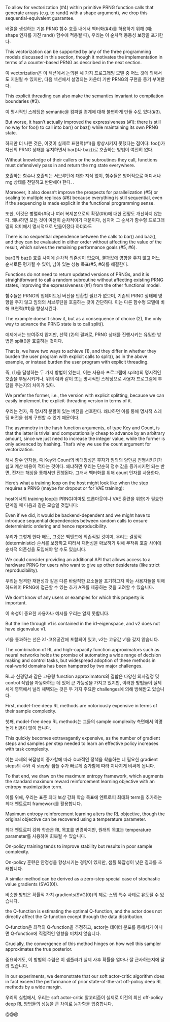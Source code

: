 To allow for vectorization (#4) within primitive PRNG function calls that generate arrays (e.g. to rand() with a shape argument), we drop this sequential-equivalent guarantee.

배열을 생성하는 기본 PRNG 함수 호출 내에서 벡터화(#4)를 허용하기 위해 (예: shape 인자를 가진 rand() 함수에 적용될 때), 우리는 이 순차적 동등성 보장을 포기한다.

This vectorization can be supported by any of the three programming models discussed in this section, though it motivates the implementation in terms of a counter-based PRNG as described in the next section.

이 vectorization은 이 섹션에서 논의된 세 가지 프로그래밍 모델 중 어느 것에 의해서도 지원될 수 있지만, 다음 섹션에서 설명되는 카운터 기반 PRNG의 구현을 동기 부여한다.

This explicit threading can also make the semantics invariant to compilation boundaries (#3).

이 명시적인 스레딩은 semantic을 컴파일 경계에 대해 불변하게 만들 수도 있다(#3).

But worse, it hasn’t actually improved the expressiveness (#1): there is still no way for foo() to call into bar() or baz() while maintaining its own PRNG state.

하지만 더 나쁜 것은, 이것이 실제로 표현력(#1)을 향상시키지 못했다는 점이다: foo()가 자신의 PRNG 상태를 유지하면서 bar()나 baz()로 호출하는 방법이 여전히 없다.

Without knowledge of their callers or the subroutines they call, functions must defensively pass in and return the rng state everywhere.

호출하는 함수나 호출되는 서브루틴에 대한 지식 없이, 함수들은 방어적으로 어디서나 rng 상태를 전달하고 반환해야 한다. .

Moreover, it also doesn’t improve the prospects for parallelization (#5) or scaling to multiple replicas (#6) because everything is still sequential, even if the sequencing is made explicit in the functional programming sense.

또한, 이것은 병렬화(#5)나 여러 복제본으로의 확장(#6)에 대한 전망도 개선하지 않는다. 왜냐하면 모든 것이 여전히 순차적이기 때문이다, 심지어 그 순서가 함수형 프로그래밍의 의미에서 명시적으로 만들어졌다 하더라도

There is no sequential dependence between the calls to bar() and baz(), and they can be evaluated in either order without affecting the value of the result, which solves the remaining performance goals (#5, #6).

bar()와 baz() 호출 사이에 순차적 의존성이 없으며, 결과값에 영향을 주지 않고 어느 순서로든 평가될 수 있어, 남아 있는 성능 목표(#5, #6)를 해결한다.

Functions do not need to return updated versions of PRNGs, and it is straightforward to call a random subroutine without affecting existing PRNG states, improving the expressiveness (#1) from the other functional model.

함수들은 PRNG의 업데이트된 버전을 반환할 필요가 없으며, 기존의 PRNG 상태에 영향을 주지 않고 임의의 서브루틴을 호출하는 것이 간단하다. 이는 다른 함수형 모델에 비해 표현력(#1)을 향상시킨다.

The example doesn’t show it, but as a consequence of choice (2), the only way to advance the PRNG state is to call split().

예제에서는 보여주지 않지만, 선택 (2)의 결과로, PRNG 상태를 진행시키는 유일한 방법은 split()을 호출하는 것이다.

That is, we have two ways to achieve (1), and they differ in whether they burden the user program with explicit calls to split(), as in the above example, or instead burden the user program with explicit threading.

즉, (1)을 달성하는 두 가지 방법이 있는데, 이는 사용자 프로그램에 split()의 명시적인 호출을 부담시키거나, 위의 예와 같이 또는 명시적인 스레딩으로 사용자 프로그램에 부담을 주는지의 차이가 있다.

We prefer the former, i.e., the version with explicit splitting, because we can easily implement the explicit-threading version in terms of it.

우리는 전자, 즉 명시적 분할이 있는 버전을 선호한다. 왜냐하면 이를 통해 명시적 스레딩 버전을 쉽게 구현할 수 있기 때문이다.

The asymmetry in the hash function arguments, of type Key and Count, is that the latter is trivial and computationally cheap to advance by an arbitrary amount, since we just need to increase the integer value, while the former is only advanced by hashing. That’s why we use the count argument for vectorization.

해시 함수 인자들, 즉 Key와 Count의 비대칭성은 후자가 임의의 양만큼 진행시키기가 쉽고 계산 비용이 적다는 것이다. 왜냐하면 우리는 단순히 정수 값을 증가시키면 되는 반면, 전자는 해싱을 통해서만 진행된다. 그래서 벡터화를 위해 count 인자를 사용한다.

Here’s what a training loop on the host might look like when the step requires a PRNG (maybe for dropout or for VAE training):

host에서의 training loop는 PRNG(아마도 드롭아웃이나 VAE 훈련을 위한)가 필요한 단계일 때 다음과 같은 모습일 것입니다:

Even if we did, it would be backend-dependent and we might have to introduce sequential dependencies between random calls to ensure deterministic ordering and hence reproducibility.

우리가 그렇게 한다 해도, 그것은 백엔드에 의존적일 것이며, 우리는 결정적(deterministic) 순서를 보장하고 따라서 재현성을 확보하기 위해 무작위 호출 사이에 순차적 의존성을 도입해야 할 수도 있습니다.

We could consider providing an additional API that allows access to a hardware PRNG for users who want to give up other desiderata (like strict reproducibility).

우리는 엄격한 재현성과 같은 다른 바람직한 요소들을 포기하고자 하는 사용자들을 위해 하드웨어 PRNG에 접근할 수 있는 추가 API를 제공하는 것을 고려할 수 있습니다.

We don’t know of any users or examples for which this property is important.

이 속성이 중요한 사용자나 예시를 우리는 알지 못합니다.

But the line through v1 is contained in the λ1-eigenspace, and v2 does not have eigenvalue v1.

v1을 통과하는 선은 λ1-고유공간에 포함되어 있고, v2는 고유값 v1을 갖지 않습니다.

The combination of RL and high-capacity function approximators such as neural networks holds the promise of automating a wide range of decision making and control tasks, but widespread adoption of these methods in real-world domains has been hampered by two major challenges.

RL과 신경망과 같은 고용량 function approximators의 결합은 다양한 의사결정 및 control 작업을 자동화하는 데 있어 큰 가능성을 가지고 있지만, 이러한 방법들이 실제 세계 영역에서 널리 채택되는 것은 두 가지 주요한 challenges에 의해 방해받고 있습니다.

First, model-free deep RL methods are notoriously expensive in terms of their sample complexity.

첫째, model-free deep RL methods는 그들의 sample complexity 측면에서 악명 높게 비용이 많이 듭니다.

This quickly becomes extravagantly expensive, as the number of gradient steps and samples per step needed to learn an effective policy increases with task complexity.

이는 과제의 복잡성이 증가함에 따라 효과적인 정책을 학습하는 데 필요한 gradient steps의 수와 각 step당 샘플 수가 빠르게 증가함에 따라 지나치게 비싸게 됩니다.

To that end, we draw on the maximum entropy framework, which augments the standard maximum reward reinforcement learning objective with an entropy maximization term.

이를 위해, 우리는 표준 최대 보상 강화 학습 목표에 엔트로피 최대화 term을 추가하는 최대 엔트로피 framework를 활용합니다.

Maximum entropy reinforcement learning alters the RL objective, though the original objective can be recovered using a temperature parameter.

최대 엔트로피 강화 학습은 RL 목표를 변경하지만, 원래의 목표는 temperature parameter를 사용하여 회복될 수 있습니다.

On-policy training tends to improve stability but results in poor sample complexity.

On-policy 훈련은 안정성을 향상시키는 경향이 있지만, 샘플 복잡성이 낮은 결과를 초래합니다.

A similar method can be derived as a zero-step special case of stochastic value gradients (SVG(0)).

비슷한 방법은 확률적 가치 gradients(SVG(0))의 제로-스텝 특수 사례로 유도될 수 있습니다.

the Q-function is estimating the optimal Q-function, and the actor does not directly affect the Q-function except through the data distribution.

Q-function은 최적의 Q-function을 추정하고, actor는 데이터 분포를 통해서가 아니면 Q-function에 직접적인 영향을 미치지 않습니다.

Crucially, the convergence of this method hinges on how well this sampler approximates the true posterior.

중요하게도, 이 방법의 수렴은 이 샘플러가 실제 사후 확률을 얼마나 잘 근사하는지에 달려 있습니다.

In our experiments, we demonstrate that our soft actor-critic algorithm does in fact exceed the performance of prior state-of-the-art off-policy deep RL methods by a wide margin.

우리의 실험에서, 우리는 soft actor-critic 알고리즘이 실제로 이전의 최신 off-policy deep RL 방법들의 성능을 큰 차이로 능가함을 입증합니다.

@@@
